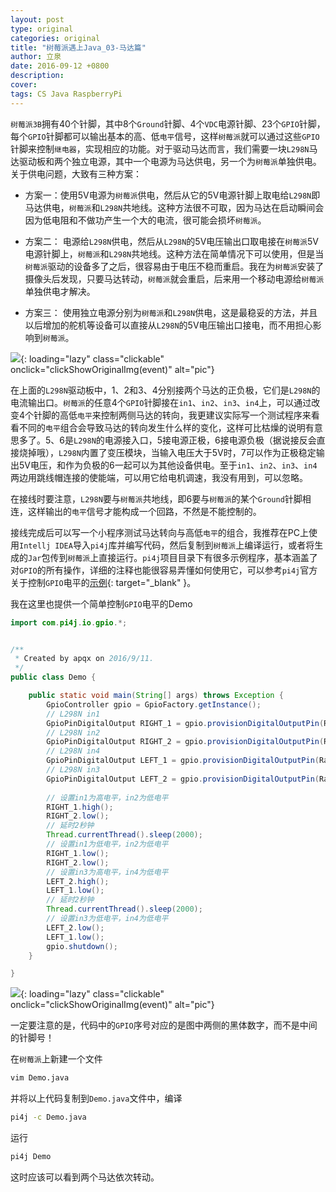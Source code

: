 ```yaml
---
layout: post
type: original
categories: original
title: "树莓派遇上Java_03-马达篇"
author: 立泉
date: 2016-09-12 +0800
description: 
cover: 
tags: CS Java RaspberryPi
---
```


`树莓派3B`拥有40个针脚，其中8个`Ground`针脚、4个`VDC`电源针脚、23个`GPIO`针脚，每个`GPIO`针脚都可以输出基本的高、低`电平`信号，这样`树莓派`就可以通过这些`GPIO`针脚来控制`继电器`，实现相应的功能。对于驱动马达而言，我们需要一块`L298N`马达驱动板和两个独立电源，其中一个电源为马达供电，另一个为`树莓派`单独供电。关于供电问题，大致有三种方案：

* 方案一：使用5V电源为`树莓派`供电，然后从它的5V电源针脚上取电给`L298N`即马达供电，`树莓派`和`L298N`共地线。这种方法很不可取，因为马达在启动瞬间会因为低电阻和不做功产生一个大的电流，很可能会损坏`树莓派`。

* 方案二：
电源给`L298N`供电，然后从`L298N`的5V电压输出口取电接在`树莓派`5V电源针脚上，`树莓派`和`L298N`共地线。这种方法在简单情况下可以使用，但是当`树莓派`驱动的设备多了之后，很容易由于电压不稳而重启。我在为`树莓派`安装了摄像头后发现，只要马达转动，`树莓派`就会重启，后来用一个移动电源给`树莓派`单独供电才解决。

* 方案三：
使用独立电源分别为`树莓派`和`L298N`供电，这是最稳妥的方法，并且以后增加的舵机等设备可以直接从`L298N`的5V电压输出口接电，而不用担心影响到`树莓派`。

![](https://apqx.oss-cn-hangzhou.aliyuncs.com/blog/20160912/l298n.jpg){: loading="lazy" class="clickable" onclick="clickShowOriginalImg(event)" alt="pic"}

在上面的`L298N`驱动板中，1、2和3、4分别接两个马达的正负极，它们是`L298N`的电流输出口。`树莓派`的任意4个`GPIO`针脚接在`in1`、`in2`、`in3`、`in4`上，可以通过改变4个针脚的高低`电平`来控制两侧马达的转向，我更建议实际写一个测试程序来看看不同的`电平`组合会导致马达的转向发生什么样的变化，这样可比枯燥的说明有意思多了。5、6是`L298N`的电源接入口，5接电源正极，6接电源负极（据说接反会直接烧掉哦），`L298N`内置了变压模块，当输入电压大于5V时，7可以作为正极稳定输出5V电压，和作为负极的6一起可以为其他设备供电。至于`in1`、`in2`、`in3`、`in4`两边用跳线帽连接的使能端，可以用它给电机调速，我没有用到，可以忽略。

在接线时要注意，`L298N`要与`树莓派`共地线，即6要与`树莓派`的某个`Ground`针脚相连，这样输出的`电平`信号才能构成一个回路，不然是不能控制的。

接线完成后可以写一个小程序测试马达转向与高低`电平`的组合，我推荐在PC上使用`Intellj IDEA`导入`pi4j`库并编写代码，然后复制到`树莓派`上编译运行，或者将生成的`Jar`包传到`树莓派`上直接运行。`pi4j`项目目录下有很多示例程序，基本涵盖了对`GPIO`的所有操作，详细的注释也能很容易弄懂如何使用它，可以参考`pi4j`官方关于控制`GPIO`电平的[示例](http://pi4j.com/example/control.html){: target="_blank" }。

我在这里也提供一个简单控制`GPIO`电平的Demo

```java
import com.pi4j.io.gpio.*;


/**
 * Created by apqx on 2016/9/11.
 */
public class Demo {

    public static void main(String[] args) throws Exception {
        GpioController gpio = GpioFactory.getInstance();
        // L298N in1
        GpioPinDigitalOutput RIGHT_1 = gpio.provisionDigitalOutputPin(RaspiPin.GPIO_00, "right_1", PinState.LOW);
        // L298N in2
        GpioPinDigitalOutput RIGHT_2 = gpio.provisionDigitalOutputPin(RaspiPin.GPIO_02, "right_2", PinState.LOW);
        // L298N in4
        GpioPinDigitalOutput LEFT_1 = gpio.provisionDigitalOutputPin(RaspiPin.GPIO_04, "left_1", PinState.LOW);
        // L298N in3
        GpioPinDigitalOutput LEFT_2 = gpio.provisionDigitalOutputPin(RaspiPin.GPIO_03, "left_2", PinState.LOW);
        
        // 设置in1为高电平，in2为低电平
        RIGHT_1.high();
        RIGHT_2.low();
        // 延时2秒钟
        Thread.currentThread().sleep(2000);
        // 设置in1为低电平，in2为低电平
        RIGHT_1.low();
        RIGHT_2.low();
        // 设置in3为高电平，in4为低电平
        LEFT_2.high();
        LEFT_1.low();
        // 延时2秒钟
        Thread.currentThread().sleep(2000);
        // 设置in3为低电平，in4为低电平
        LEFT_2.low();
        LEFT_1.low();
        gpio.shutdown();
    }

}
```

![](https://apqx.oss-cn-hangzhou.aliyuncs.com/blog/20160912/j8header_2b.png){: loading="lazy" class="clickable" onclick="clickShowOriginalImg(event)" alt="pic"}

一定要注意的是，代码中的`GPIO`序号对应的是图中两侧的黑体数字，而不是中间的针脚号！

在`树莓派`上新建一个文件

```sh
vim Demo.java
```

并将以上代码复制到`Demo.java`文件中，编译

```sh
pi4j -c Demo.java
```

运行

```sh
pi4j Demo
```

这时应该可以看到两个马达依次转动。